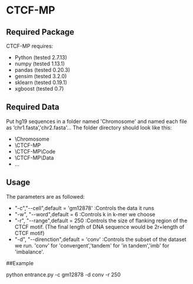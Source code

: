 # CTCF-MP

## Required Package
CTCF-MP requires:
* Python (tested 2.7.13)
* numpy (tested 1.13.1)
* pandas (tested 0.20.3)
* gensim (tested 3.2.0)
* sklearn (tested 0.19.1)
* xgboost (tested 0.7)

## Required Data
Put hg19 sequences in a folder named 'Chromosome' and named each file as ‘chr1.fasta’,'chr2.fasta'...
The folder directory should look like this:

* \Chromosome
* \CTCF-MP
*	\CTCF-MP\Code
*	\CTCF-MP\Data
* ...


## Usage
The parameters are as followed:
* "-c","--cell",default = 'gm12878' :Controls the data it runs
* "-w", "--word",default = 6 :Controls k in k-mer we choose
* "-r", "--range",default = 250 :Controls the size of flanking region of the CTCF motif. (The final length of DNA sequence would be 2r+length of CTCF motif)
* "-d", "--direnction",default = 'conv' :Controls the subset of the dataset we run. 'conv' for 'convergent','tandem' for 'in tandem','imb' for 'imbalance'.

##Example

python entrance.py -c gm12878 -d conv -r 250